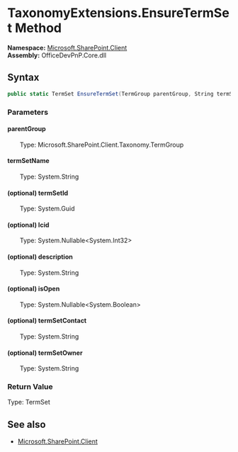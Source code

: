 # TaxonomyExtensions.EnsureTermSet Method  
  

**Namespace:** [Microsoft.SharePoint.Client](Microsoft.SharePoint.Client.md)  
**Assembly:** OfficeDevPnP.Core.dll  
## Syntax
```C#
public static TermSet EnsureTermSet(TermGroup parentGroup, String termSetName, Guid termSetId, Nullable<Int32> lcid, String description, Nullable<Boolean> isOpen, String termSetContact, String termSetOwner)
```
### Parameters
#### parentGroup  
&emsp;&emsp;Type: Microsoft.SharePoint.Client.Taxonomy.TermGroup  

#### termSetName  
&emsp;&emsp;Type: System.String  

#### (optional) termSetId  
&emsp;&emsp;Type: System.Guid  

#### (optional) lcid  
&emsp;&emsp;Type: System.Nullable<System.Int32>  

#### (optional) description  
&emsp;&emsp;Type: System.String  

#### (optional) isOpen  
&emsp;&emsp;Type: System.Nullable<System.Boolean>  

#### (optional) termSetContact  
&emsp;&emsp;Type: System.String  

#### (optional) termSetOwner  
&emsp;&emsp;Type: System.String  

### Return Value
Type: TermSet  

## See also
- [Microsoft.SharePoint.Client](Microsoft.SharePoint.Client.md)
